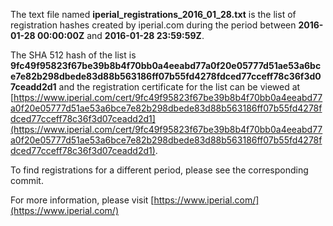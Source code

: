 The text file named **iperial_registrations_2016_01_28.txt** is the list of registration hashes created by iperial.com during the period between **2016-01-28 00:00:00Z** and **2016-01-28 23:59:59Z**.

The SHA 512 hash of the list is **9fc49f95823f67be39b8b4f70bb0a4eeabd77a0f20e05777d51ae53a6bce7e82b298dbede83d88b563186ff07b55fd4278fdced77cceff78c36f3d07ceadd2d1** and the registration certificate for the list can be viewed at [https://www.iperial.com/cert/9fc49f95823f67be39b8b4f70bb0a4eeabd77a0f20e05777d51ae53a6bce7e82b298dbede83d88b563186ff07b55fd4278fdced77cceff78c36f3d07ceadd2d1](https://www.iperial.com/cert/9fc49f95823f67be39b8b4f70bb0a4eeabd77a0f20e05777d51ae53a6bce7e82b298dbede83d88b563186ff07b55fd4278fdced77cceff78c36f3d07ceadd2d1).

To find registrations for a different period, please see the corresponding commit.

For more information, please visit [https://www.iperial.com/](https://www.iperial.com/)
